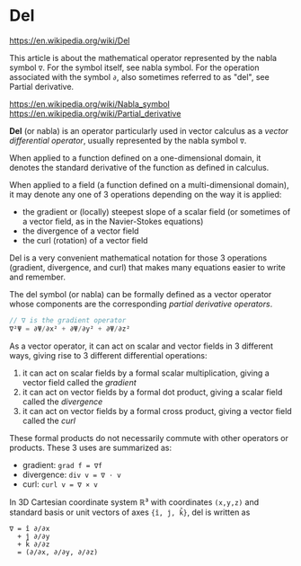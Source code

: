 # Del

https://en.wikipedia.org/wiki/Del

This article is about the mathematical operator represented by the nabla symbol `∇`. For the symbol itself, see nabla symbol. For the operation associated with the symbol `∂`, also sometimes referred to as "del", see Partial derivative.

https://en.wikipedia.org/wiki/Nabla_symbol
https://en.wikipedia.org/wiki/Partial_derivative

**Del** (or nabla) is an operator particularly used in vector calculus as a *vector differential operator*, usually represented by the nabla symbol `∇`.

When applied to a function defined on a one-dimensional domain, it denotes the standard derivative of the function as defined in calculus.

When applied to a field (a function defined on a multi-dimensional domain), it may denote any one of 3 operations depending on the way it is applied:
- the gradient or (locally) steepest slope of a scalar field (or sometimes of a vector field, as in the Navier-Stokes equations)
- the divergence of a vector field
- the curl (rotation) of a vector field

Del is a very convenient mathematical notation for those 3 operations (gradient, divergence, and curl) that makes many equations easier to write and remember. 

The del symbol (or nabla) can be formally defined as a vector operator whose components are the corresponding *partial derivative operators*.

```js
// ∇ is the gradient operator
∇²Ψ = ∂Ψ/∂x² + ∂Ψ/∂y² + ∂Ψ/∂z²
```

As a vector operator, it can act on scalar and vector fields in 3 different ways, giving rise to 3 different differential operations:
1. it can act on scalar fields by a formal scalar multiplication, 
   giving a vector field called the *gradient*
2. it can act on vector fields by a formal dot product, 
   giving a scalar field called the *divergence*
3. it can act on vector fields by a formal cross product, 
   giving a vector field called the *curl*

These formal products do not necessarily commute with other operators or products. These 3 uses are summarized as:
- gradient:  `grad f = ∇f`
- divergence: `div v = ∇ ⋅ v`
- curl:      `curl v = ∇ × v`


In 3D Cartesian coordinate system ℝ³ with coordinates `(x,y,z)` and standard basis or unit vectors of axes `{î, ĵ, k̂}`, del is written as

    ∇ = î ∂/∂x
      + ĵ ∂/∂y
      + k̂ ∂/∂z
      = (∂/∂x, ∂/∂y, ∂/∂z)
